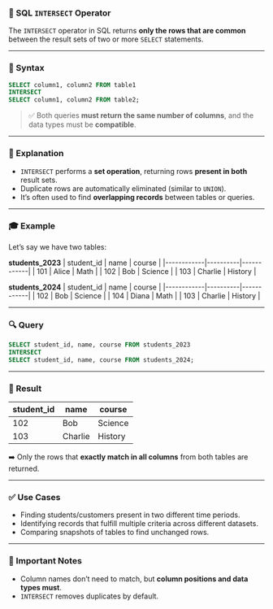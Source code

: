 ### 🔄 SQL `INTERSECT` Operator

The `INTERSECT` operator in SQL returns **only the rows that are common** between the result sets of two or more `SELECT` statements.

---

### 🧪 Syntax

```sql
SELECT column1, column2 FROM table1
INTERSECT
SELECT column1, column2 FROM table2;
```

> ✅ Both queries **must return the same number of columns**, and the data types must be **compatible**.

---

### 📘 Explanation

- `INTERSECT` performs a **set operation**, returning rows **present in both** result sets.
- Duplicate rows are automatically eliminated (similar to `UNION`).
- It’s often used to find **overlapping records** between tables or queries.

---

### 🎓 Example

Let’s say we have two tables:

**students_2023**
| student_id | name     | course     |
|------------|----------|------------|
| 101        | Alice    | Math       |
| 102        | Bob      | Science    |
| 103        | Charlie  | History    |

**students_2024**
| student_id | name     | course     |
|------------|----------|------------|
| 102        | Bob      | Science    |
| 104        | Diana    | Math       |
| 103        | Charlie  | History    |

---

### 🔍 Query

```sql
SELECT student_id, name, course FROM students_2023
INTERSECT
SELECT student_id, name, course FROM students_2024;
```

---

### 🧾 Result

| student_id | name     | course     |
|------------|----------|------------|
| 102        | Bob      | Science    |
| 103        | Charlie  | History    |

➡️ Only the rows that **exactly match in all columns** from both tables are returned.

---

### ✅ Use Cases

- Finding students/customers present in two different time periods.
- Identifying records that fulfill multiple criteria across different datasets.
- Comparing snapshots of tables to find unchanged rows.

---

### 🚨 Important Notes

- Column names don’t need to match, but **column positions and data types must**.
- `INTERSECT` removes duplicates by default.
